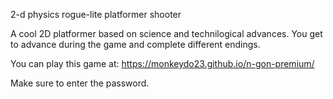 2-d physics rogue-lite platformer shooter

A cool 2D platformer based on science and technilogical advances. You get to advance during the game and complete different endings.

You can play this game at: https://monkeydo23.github.io/n-gon-premium/

Make sure to enter the password.
